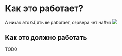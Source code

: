 # Как это работает?
А никак это бJ|ять не работает, сервера нет на#уй
![](https://user-images.githubusercontent.com/63961428/92727901-86b73480-f378-11ea-9ad8-217d7aa32b13.jpeg)
## Как это должно работать
TODO